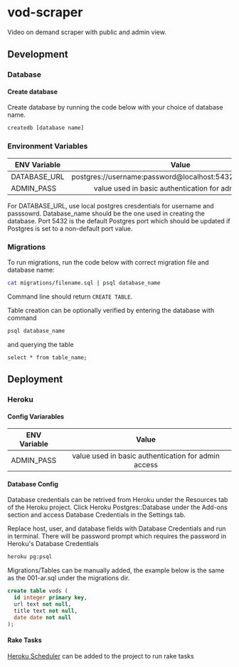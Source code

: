 # vod-scraper

Video on demand scraper with public and admin view.

## Development

### Database

#### Create database

Create database by running the code below with your choice of database name.

```bash
createdb [database name]
```

### Environment Variables


| ENV Variable  | Value         |
| ------------- |:-------------:|
| DATABASE_URL  | postgres://username:password@localhost:5432/database_name|
| ADMIN_PASS    | value used in basic authentication for admin access      |

For DATABASE_URL, use local postgres cresdentials for username and passsowrd. Database_name should be the one used in creating the database. Port 5432 is the default Postgres port which should be updated if Postgres is set to a non-default port value.

### Migrations

To run migrations, run the code below with correct migration file and database name:

```bash
cat migrations/filename.sql | psql database_name
```

Command line should return `CREATE TABLE`.

Table creation can be optionally verified by entering the database with command

```bash
psql database_name
```

and querying the table

```psql
select * from table_name;
```

## Deployment

### Heroku

#### Config Variarables

| ENV Variable  | Value         |
| ------------- |:-------------:|
| ADMIN_PASS    | value used in basic authentication for admin access      |


#### Database Config

Database credentials can be retrived from Heroku under the Resources tab of the Heroku project. Click Heroku Postgres::Database under the Add-ons section and access Database Credentials in the Settings tab.

Replace host, user, and database fields with Database Credentials and run in terminal. There will be password prompt which requires the password in Heroku's Database Credentials

```bash
heroku pg:psql
```

Migrations/Tables can be manually added, the example below is the same as the 001-ar.sql under the migrations dir.

```sql
create table vods (
  id integer primary key,
  url text not null,
  title text not null,
  date date not null
);
```

#### Rake Tasks

[Heroku Scheduler](https://elements.heroku.com/addons/scheduler) can be added to the project to run rake tasks
